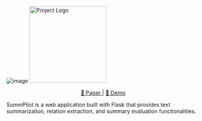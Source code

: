 ![image](https://github.com/user-attachments/assets/85bfbd12-2889-42ba-be05-41c8c12404e3)
<img src="https://github.com/user-attachments/assets/85bfbd12-2889-42ba-be05-41c8c12404e3" alt="Project Logo" width="200"/>
<p align="center">
  <a href="TBU">📃 Paper </a> | 
  <a href="[https://link-to-playground.com](https://www.youtube.com/watch?v=jtZO6_l66JI)">🎦 Demo </a>
</p>



SummPilot is a web application built with Flask that provides text summarization, relation extraction, and summary evaluation functionalities.
